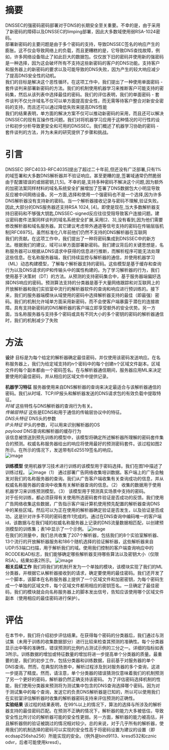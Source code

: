 # 摘要
DNSSEC的强密码密码部署对于DNS的长期安全至关重要。不幸的是，由于采用了新密码的障碍以及DNSSEC的limping部署，因此大多数域使用弱RSA-1024密码。   
部署新密码的主要问题是由于多个密码的支持，导致DNSSEC签名的响应产生的膨胀。这不仅会导致网络上的负载，而且更糟糕的是，它导致DNS查找故障，例如，许多网络设备阻止了如此巨大的数据包。仅仅放下旧的密码并使用新的强密码是一种选择，因为这会破坏所有不支持这些新密码的客户的DNS功能。支持客户和服务器上的新密码的要求以及可能导致的DNS失败，因为产生的较大响应减少了提高DNS安全性的动机。   
我们的目标是解决这个恶性循环。在这项工作中，我们提出了一种使用单面密码 - 套件谈判来部署新密码的方法。我们的机制使用机器学习来推断客户可能支持的密码集，然后从该列表中选择最佳的密码。我们的评估表明，我们的单面密码 - 套件谈判不仅允许域名不仅可以单方面提高安全性，而无需等待客户整合对新安全密码的支持，而且还可以通过降低失败来提高DNS性能   
我们的结果表明，单方面的解决方案不仅可以推动新密码的采用，而且还可以解决DNSSEC的现有互操作性问题。我们对将机器学习应用于这种情况的可行性的设计和初步分析导致更安全和可用的DNSSEC。我们概述了机器学习协助的密码 - 套件谈判的方法，并为未来的研究提供了步骤和挑战。   

# 引言
DNSSEC [RFC4033-RFC4035]提出了超过二十年前,但还没有广泛部署,只有1%的域签署和大多数DNS解析器并不验证响应。甚至更糟的是,签署域通常仍然脆弱由于配置错误的或弱密钥,[1,5]。不幸的是,支持多种密码不解决这个问题,因为额外的加密法案同样材料的域名系统安全扩展增加了签署了DNS数据包大小明显导致反应被中间网络设备。另一方面,选择和使用一个强密码也不是一个选择,因为许多DNS解析器没有支持新的密码。当一个解析器接收记录与密码不理解,验证失败。因此,大部分的DNS服务器还支持RSA 1024, [4]。即使是现在,当大多数解析器支持旧密码和不够强大钥匙,DNSSEC-signed反应往往受阻导致客户连接问题。建议密码套件法案同样谈判的域名系统安全扩展,采用[2、3],没有看到,因为他们需要修改解析器和域名服务器。其它建议考虑带外通道等信号支持的密码在传输层版机制[RFC6975]。虽然标准化八年前他们仍然不支持的DNS解析器在互联网   
我们的贡献。在这项工作中，我们提出了一种将密码集成到DNSSEC中的新方法。根据我们的建议，域可以单方面部署新密码。我们建议背后的关键思想是，名称服务器可以根据从DNS请求中获得的信息进行推断，而解析程序可能无法处理这些信息。在名称服务器端，我们持续监控与解析器的通信，并使用机器学习（ML）动态构建模型，了解每个解析器支持的密码。这些模型是基于缓存和查询行为以及DNS请求的IP和传输头中的属性构建的。为了学习解析器的行为，我们使用基于决策树（DT）的方法。从预测的支持密码集合中，基于服务器端偏好选择DNS响应的密码。预测算法支持的分类器是基于大量网络跟踪和对互联网上的开放解析器和我们实验室中流行的解析器软件的查询和响应进行预训练的。接下来，我们的服务器端模块从域使用的密码中选择解析器支持的最佳（即最强）密码。我们的机制允许域单方面采用新密码，而不会使客户端暴露于潜在的连接故障。具有支持新密码的DNS解析器的客户端立即享受额外的安全优势。另一方面，当名称服务器与支持多个密码或具有不同大小的多个密钥的密码的解析器通信时，我们的机制减少了失败

# 方法
**设计** 目标是为每个给定的解析器确定最佳密码，并仅使用该密码发送响应。在名称服务器上，我们为给定域支持的n个密码中的每个创建n个区域文件副本。区域文件的每个副本都由一个密码签名。在与解析器通信期间，服务器应用ML来决定要使用的最佳密码，并从相应的区域文件中提供记录。

**机器学习特征** 服务器使用来自DNS解析器的查询来决定最适合与该解析器通信的密码。我们从时域、TCP/IP报头和解析器发送的DNS请求包的有效负载中提取特征。  
*时域* 这些特性与DNS解析器的查询行为有关。  
*传输层特征* 这些是EDNS和用于通信的传输层协议中的特征。  
*DNS头特征* DNS头的参数  
*IP头特征* IP头的参数，可以用来识别解析器的OS  
*payload* DNS查询和解析器的缓存行为  
该信息被馈送到预先训练的模型中，该模型将确定所述解析器所理解的密码套件集合的预测。权威名称服务器给出的响应将使用最好的预测密码套件。该过程如图2所示。在所示的情况下，发送带有Ed25519签名的响应。  
![image](https://user-images.githubusercontent.com/49114842/203488076-39c67ae2-17fe-4c1f-9abc-7d985309af91.png)

**训练模型** 使用机器学习技术进行训练的该模型用于密码选择。我们在图1中描述了训练过程。
![image](https://user-images.githubusercontent.com/49114842/203488582-8acd1d4d-cece-4d4d-b2fd-ee9358227b7c.png)（1） 通过部署广告网络收集培训数据。客户端上的广告会触发对我们的名称服务器的查询。我们从广告客户端收集有关查询成功的信息，并从权威名称服务器的查询中收集有关解析器查询的信息。（2） 收集的数据用于使用机器学习来训练预测模型。（3） 该模型用于预测真实场景中支持的密码。   
对于任何训练，都必须获得有关使用所选密码套件验证是否成功的反馈。我们使用广告网络收集这些数据，广告指示客户端计算机使用预先配置的解析器查询DNS中的某些区域。然后可以为正在使用的解析器确定验证是否发生，以及验证是否成功。这是针对许多不同的密码套件1完成的。通过在DNS查询中编码唯一的客户端id，该数据与在我们域的权威名称服务器上记录的DNS流量数据相匹配，以创建预测模型的训练集；表1中显示了一个示例。   ![image](https://user-images.githubusercontent.com/49114842/203489026-60fc729b-8a6e-4d71-8b90-57266cbb853d.png)  
在我们的测量中，我们总共收集了207个解析器，包括我们的8个实验室解析器、13个流行的开放解析器服务和186个随机选择的验证解析器，这些解析器来自UDP/53端口扫描，用于解析我们的域。使用我们控制的客户端查询响应中的RCODE和AD标志，我们能够确定哪些解析器支持哪些算法以及密钥大小（仅限RSA）。结果如表2所示。     ![image](https://user-images.githubusercontent.com/49114842/203489162-8c8184a5-8cdc-4628-9ee0-1f055fde1843.png)   
**相关后续工作** 我们将我们的机制开发为一个单独的模块，该模块实现了我们的ML分类器，并根据它从解析器接收到的请求，确定要使用的最佳密码。我们还开发了一个脚本，该脚本在名称服务器上提供了一个区域文件和加密密钥，为每个密码生成一个单独的区域文件，每个区域文件都用相应的密钥签名。一旦确定了最佳密码，我们的模块就会向名称服务器上的脚本发出信号，告知应该使用哪个区域文件副本（使用相应的最佳密码进行保护）。   
# 评估
在本节中，我们将介绍初步评估结果。在获得每个密码的分类器后，我们通过与测试集（未用于训练的收集数据部分）进行比较来检查其预测的准确性。每个分类器显示出中等的准确性，错误预测的比例约占测试示例的三分之一。详细的指标如表3所示。训练数据的增加或特征数量的增加将进一步提高单个分类器的质量。最重要的是，我们的初步工作，包括分类器和训练数据，目前基于对服务器的单个DNS查询。然而，在典型的场景中，解析过程涉及到对服务器的多个查询，这进一步提高了精度。然而，请注意，单个分类器的错误猜测仅意味着我们的机制预测了另一个更好的密码，解析器仍然正确支持该密码。   为了评估密码选择机制的性能，我们使用分类器来预测将为测试集中包含的DNS查询选择哪个密码。因为对于测试集中的每个查询，发送它的负责DNS解析器是已知的，所以可以使用我们在实验室评估解析器时收集的解析器密码支持来评估预测的正确性。   
**实验结果** 该过程的结果表明，在99%以上的情况下，算法的选择与所涉及的解析器支持的最佳密码匹配。在预测不正确的情况下，解析器的能力大多被低估，导致安全性比所讨论的解析器可能的安全性更弱。另一方面，解析器的能力被高估，并且解析器侧的验证被跳过的情况相对较少。总的来说，对于几乎所有的解析器，使用我们的机制选择的密码可以实现的安全性高于将密码设置为建议的设置（即ecdsap256sha256）所能实现的安全。（例外是bind9113、kresd532和cznic odvr，后者可能使用kresd）。
